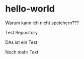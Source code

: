 # hello-world

Warum kann ich nicht speichern???

Test Repository


DAs ist ein Test

Noch mehr Text

